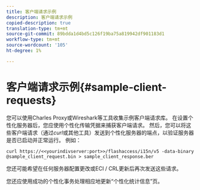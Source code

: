 ```yaml
---
title: 客户端请求示例
description: 客户端请求示例
copied-description: true
translation-type: tm+mt
source-git-commit: 89bdda1d4bd5c126f19ba75a819942df901183d1
workflow-type: tm+mt
source-wordcount: '105'
ht-degree: 1%

---
```



# 客户端请求示例{#sample-client-requests}

您可以使用Charles Proxy或Wireshark等工具收集示例客户端请求库。 在设置个性化服务器后，您应使用个性化传输凭据来捕获客户端请求。 然后，您可以将这些客户端请求（通过&#x200B;*curl*&#x200B;或其他工具）发送到个性化服务器的端点，以验证服务器是否已启动并正常运行。 例如：

```
curl https://<<yourindivserver:port>>/flashaccess/i15n/v5 -­data-binary  
@sample_client_request.bin > sample_client_response.ber
```

您还可能希望在任何服务器配置更改或ECI / CRL更新后再次发送这些请求。

您还应使用成功的个性化事务处理相应地更新“个性化统计信息”页。
